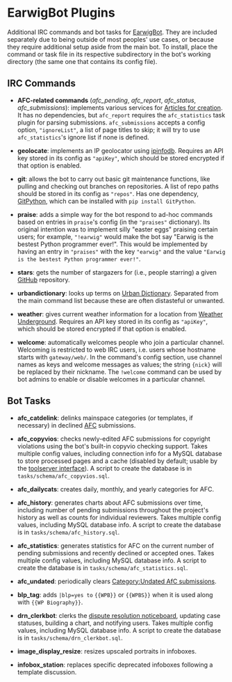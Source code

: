 EarwigBot Plugins
=================

Additional IRC commands and bot tasks for
[EarwigBot](https://github.com/earwig/earwigbot). They are included separately
due to being outside of most peoples' use cases, or because they require
additional setup aside from the main bot. To install, place the command or task
file in its respective subdirectory in the bot's working directory (the same
one that contains its config file).

IRC Commands
------------

- **AFC-related commands** (*afc_pending*, *afc_report*, *afc_status*,
  *afc_submissions*): implements various services for
  [Articles for creation](http://en.wikipedia.org/wiki/WP:AFC). It has no
  dependencies, but `afc_report` requires the `afc_statistics` task plugin for
  parsing submissions. `afc_submissions` accepts a config option,
  `"ignoreList"`, a list of page titles to skip; it will try to use
  `afc_statistics`'s ignore list if none is defined.

- **geolocate**: implements an IP geolocator using
  [ipinfodb](http://ipinfodb.com/). Requires an API key stored in its config as
  `"apiKey"`, which should be stored encrypted if that option is enabled.

- **git**: allows the bot to carry out basic git maintenance functions, like
  pulling and checking out branches on repositories. A list of repo paths
  should be stored in its config as `"repos"`. Has one dependency,
  [GitPython](http://packages.python.org/GitPython), which can be installed
  with `pip install GitPython`.

- **praise**: adds a simple way for the bot respond to ad-hoc commands based on
  entries in `praise`'s config (in the `"praises"` dictionary). Its original
  intention was to implement silly "easter eggs" praising certain users; for
  example, `"!earwig"` would make the bot say "Earwig is the bestest Python
  programmer ever!". This would be implemented by having an entry in
  `"praises"` with the key `"earwig"` and the value
  `"Earwig is the bestest Python programmer ever!"`.

- **stars**: gets the number of stargazers for (i.e., people starring) a given
  [GitHub](https://github.com/) repository.

- **urbandictionary**: looks up terms on
  [Urban Dictionary](https://www.urbandictionary.com/). Separated from the main
  command list because these are often distasteful or unwanted.

- **weather**: gives current weather information for a location from
  [Weather Underground](http://www.wunderground.com/). Requires an API key
  stored in its config as `"apiKey"`, which should be stored encrypted if that
  option is enabled.

- **welcome**: automatically welcomes people who join a particular channel.
  Welcoming is restricted to web IRC users, i.e. users whose hostname starts
  with `gateway/web/`. In the command's config section, use channel names as
  keys and welcome messages as values; the string `{nick}` will be replaced by
  their nickname. The `!welcome` command can be used by bot admins to enable or
  disable welcomes in a particular channel.

Bot Tasks
---------

- **afc_catdelink**: delinks mainspace categories (or templates, if necessary)
  in declined [AFC](http://en.wikipedia.org/wiki/WP:AFC) submissions.

- **afc_copyvios**: checks newly-edited AFC submissions for copyright
  violations using the bot's built-in copyvio checking support. Takes multiple
  config values, including connection info for a MySQL database to store
  processed pages and a cache (disabled by default; usable by the
  [toolserver interface](https://toolserver.org/~earwig/copyvios)). A script to
  create the database is in `tasks/schema/afc_copyvios.sql`.

- **afc_dailycats**: creates daily, monthly, and yearly categories for AFC.

- **afc_history**: generates charts about AFC submissions over time, including
  number of pending submissions throughout the project's history as well as
  counts for individual reviewers. Takes multiple config values, including
  MySQL database info. A script to create the database is in
  `tasks/schema/afc_history.sql`.

- **afc_statistics**: generates statistics for AFC on the current number of
  pending submissions and recently declined or accepted ones. Takes multiple
  config values, including MySQL database info. A script to create the database
  is in `tasks/schema/afc_statistics.sql`.

- **afc_undated**: periodically clears
  [Category:Undated AfC submissions](http://en.wikipedia.org/wiki/Category:Undated_AfC_submissions).

- **blp_tag**: adds `|blp=yes to` `{{WPB}}` or `{{WPBS}}` when it is used along
  with ``{{WP Biography}}``.

- **drn_clerkbot**: clerks the
  [dispute resolution noticeboard](http://en.wikipedia.org/wiki/WP:DRN),
  updating case statuses, building a chart, and notifying users. Takes multiple
  config values, including MySQL database info. A script to create the database
  is in `tasks/schema/drn_clerkbot.sql`.

- **image_display_resize**: resizes upscaled portraits in infoboxes.

- **infobox_station**: replaces specific deprecated infoboxes following a
  template discussion.
